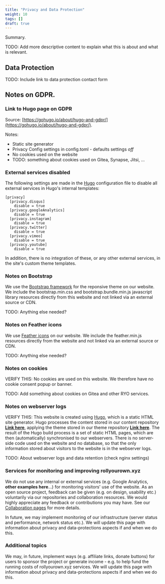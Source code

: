 ```yaml
---
title: "Privacy and Data Protection"
weight: 10
tags: []
draft: true
---
```


Summary.

<!--more-->

TODO: Add more descriptive content to explain what this is about and what is relevant.

## Data Protection

TODO: Include link to data protection contact form

## Notes on GDPR.

### Link to Hugo page on GDPR

Source: [https://gohugo.io/about/hugo-and-gdpr/](https://gohugo.io/about/hugo-and-gdpr/).

Notes:

* Static site generator
* Privacy Config settings in config.toml - defaults settings _off_
* No cookies used on the website
* TODO: something about cookies used on Gitea, Synapse, Jitsi, ...

### External services disabled

The following settings are made in the [Hugo](https://gohugo.io/) configuration file to disable all external services in Hugo's internal templates:

```
[privacy]
  [privacy.disqus]
    disable = true
  [privacy.googleAnalytics]
    disable = true
  [privacy.instagram]
    disable = true
  [privacy.twitter]
    disable = true
  [privacy.vimeo]
    disable = true
  [privacy.youtube]
    disable = true
```

In addition, there is no integration of these, or any other external services, in the site's custom theme templates.

### Notes on Bootstrap

We use the [Bootstrap framework](https://getbootstrap.com/) for the reponsive theme on our website. We include the bootstrap.min.css and bootstrap.bundle.min.js javascript library resources directly from this website and not linked via an external source or CDN.

TODO: Anything else needed?

### Notes on Feather icons

We use [Feather icons](https://feathericons.com/) on our website. We include the feather.min.js resources directly from the website and not linked via an external source or CDN.

TODO: Anything else needed?

### Notes on cookies

VERIFY THIS: No cookies are used on this website. We therefore have no cookie consent popup or banner.

TODO: Add something about cookies on Gitea and other RYO services.

### Notes on webserver logs

VERIFY THIS: This website is created using [Hugo](https://gohugo.io/), which is a static HTML site generator. Hugo processes the content stored in our content repository [**Link here**](#), applying the theme stored in our theme repository [**Link here**](#). The result of the Hugo build process is a set of static HTML pages, which are then (automatically) synchronised to our webservers. There is no server-side code used on the website and no database, so that the only information stored about visitors to the website is in the webserver logs.

TODO: About webserver logs and data retention (check nginx settings)

### Services for monitoring and improving rollyourown.xyz

We do not use any internal or external services (e.g. Google Analytics, **other examples here**...) for monitoring visitors' use of the website. As an open source project, feedback can be given (e.g. on design, usability etc.) voluntarily via our repositories and collaboration resources. We would highly appreciate any feedback or contributions you may have. See our [Collaboration pages](/collaborate) for more details.

In future, we may implement monitoring of our infrastructure (server status and performance, network status etc.). We will update this page with information about privacy and data-protections aspects if and when we do this.

### Additional topics

We may, in future, implement ways (e.g. affiliate links, donate buttons) for users to sponsor the project or generate income - e.g. to help fund the running costs of rollyourown.xyz services. We will update this page with information about privacy and data-protections aspects if and when we do this.
